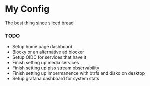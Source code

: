 # My Config
The best thing since sliced bread

### TODO
- Setup home page dashboard 
- Blocky or an alternative ad blocker
- Setup OIDC for services that have it
- Finish setting up media services
- Finish setting up piss stream observability
- Finish setting up impermanence with btrfs and disko on desktop 
- Setup grafana dashboard for system stats
